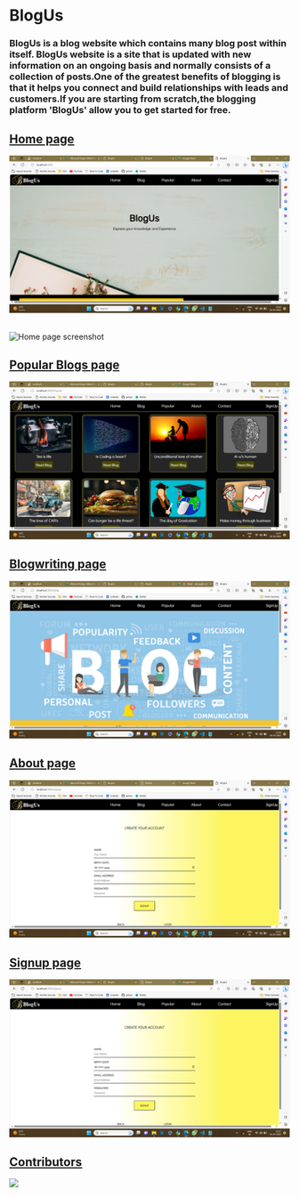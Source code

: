 # BlogUs
### BlogUs is a blog website which contains many blog post within itself. BlogUs website is a site that is updated with new information on an ongoing basis and normally consists of a collection of posts.One of the greatest benefits of blogging is that it helps you connect and build relationships with leads and customers.If you are starting from scratch,the blogging platform 'BlogUs' allow you to get started for free.


## <u>Home page</u>
![Home page screenshot](./src/home1.png)
<br/> <br/>

![Home page screenshot](./src/home2.png)

## <u>Popular Blogs page

![Popular page screenshot](./src/popular.png)

## <u>Blogwriting page

![Signup page screenshot](./src/blogwriting.png)

## <u>About page

![Signup page screenshot](./src/signup.png)

## <u>Signup page

![Signup page screenshot](./src/signup.png)

## Contributors

<a href="https://github.com/noorshaikh123/ICP5-react-project--Blogex/graphs/contributors">
  <img src="https://contrib.rocks/image?repo=noorshaikh123/ICP5-react-project--Blogex" />
</a>